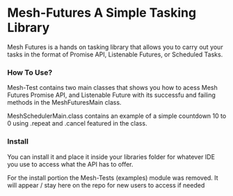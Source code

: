 # Mesh-Futures A Simple Tasking Library

Mesh Futures is a hands on tasking library that allows you to carry out your tasks in the format of Promise API, Listenable Futures, or Scheduled Tasks.

### How To Use?

Mesh-Test contains two main classes that shows you how to acess Mesh Futures Promise API, and Listenable Future with its successfu and failing 
methods in the MeshFuturesMain class.

MeshSchedulerMain.class contains an example of a simple countdown 10 to 0 using .repeat and .cancel featured in the class.

### Install

You can install it and place it inside your libraries folder for whatever IDE you use to access what the API has to offer.

For the install portion the Mesh-Tests (examples) module was removed. It will appear / stay here on the repo for new users to access if needed



